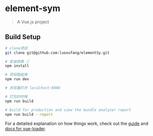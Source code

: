 # element-sym

> A Vue.js project

## Build Setup

``` bash
# clone项目
git clone git@github.com:luoxufang/elementSy.git

# 安装依赖（）
npm install

# 项目跑起来
npm run dev

# 浏览器打开 localhost:8080

# 打包的时候
npm run build

# build for production and view the bundle analyzer report
npm run build --report
```

For a detailed explanation on how things work, check out the [guide](http://vuejs-templates.github.io/webpack/) and [docs for vue-loader](http://vuejs.github.io/vue-loader).

